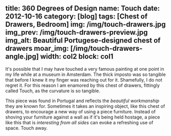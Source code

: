 title: 360 Degrees of Design
name: Touch
date: 2012-10-16
category: [blog]
tags: [Chest of Drawers, Bedroom]
img: /img/touch-drawers.jpg
img_prev: /img/touch-drawers-preview.jpg
img_alt: Beautiful Portugese-designed chest of drawers
moar_img: [/img/touch-drawers-angle.jpg]
width: col2
block: col1
---
It's possible that I may have touched a very famous painting at one point in my life while at a museum in Amsterdam.
The thick imposto was so tangible that before I knew it my finger was reaching out for it.  Shamefully, I do not regret it.  For this reason I am enamored by this chest of drawers, fittingly called Touch, as the curvature is so tangible.  

This piece was found in Portugal and reflects the *beautiful workmanship* they are known for.  Sometimes it takes an inspiring object, like this chest of drawers, to encourage a new way of using a piece furniture.  Instead of shoving your furniture against a wall as if it's being held hostage, a piece like this that is *interesting from all sides* can evoke a refreshing use of space.  Touch away. 